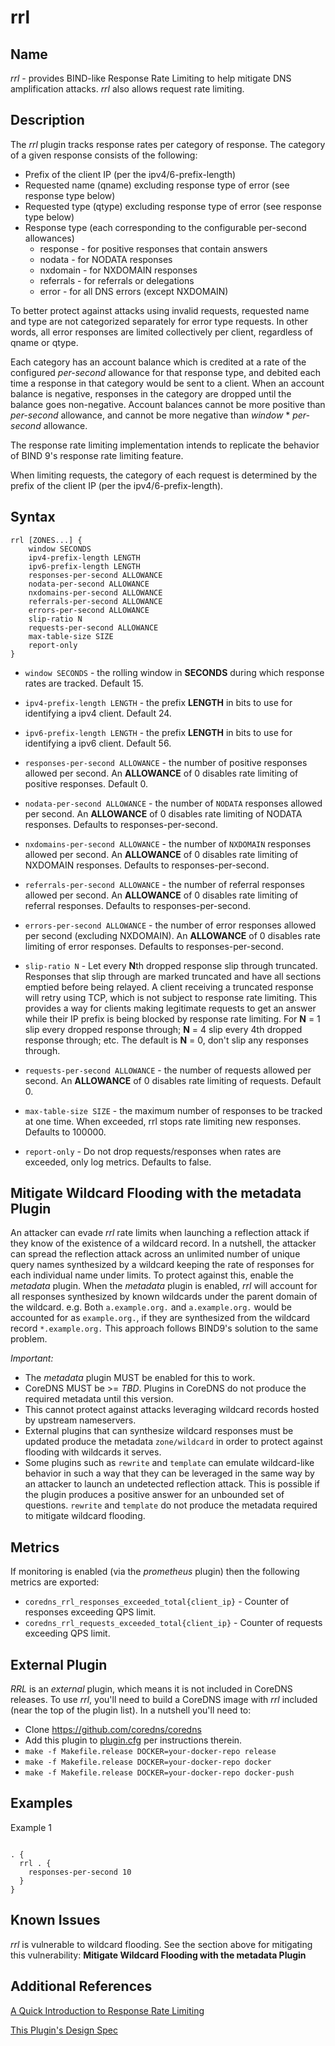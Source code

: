 # rrl

## Name
 
*rrl* - provides BIND-like Response Rate Limiting to help mitigate DNS
amplification attacks. *rrl* also allows request rate limiting. 

## Description

The *rrl* plugin tracks response rates per category of response. 
The category of a given response consists of the following:

* Prefix of the client IP (per the ipv4/6-prefix-length)
* Requested name (qname) excluding response type of error (see response type below)
* Requested type (qtype) excluding response type of error (see response type below)
* Response type (each corresponding to the configurable per-second allowances)
  * response - for positive responses that contain answers
  * nodata - for NODATA responses
  * nxdomain - for NXDOMAIN responses
  * referrals - for referrals or delegations
  * error - for all DNS errors (except NXDOMAIN)


To better protect against attacks using invalid requests, requested name
and type are not categorized separately for error type requests. In other
words, all error responses are limited collectively per client, regardless
of qname or qtype.

Each category has an account balance which is credited at a rate of the
configured *per-second* allowance for that response type, and debited each
time a response in that category would be sent to a client.  When an account
balance is negative, responses in the category are dropped until the balance
goes non-negative.  Account balances cannot be more positive than  *per-second*
allowance, and cannot be more negative than *window* * *per-second* allowance.

The response rate limiting implementation intends to replicate the behavior
of BIND 9's response rate limiting feature.

When limiting requests, the category of each request is determined by the
prefix of the client IP (per the ipv4/6-prefix-length).


## Syntax

```
rrl [ZONES...] {
    window SECONDS
    ipv4-prefix-length LENGTH
    ipv6-prefix-length LENGTH
    responses-per-second ALLOWANCE
    nodata-per-second ALLOWANCE
    nxdomains-per-second ALLOWANCE
    referrals-per-second ALLOWANCE
    errors-per-second ALLOWANCE
    slip-ratio N
    requests-per-second ALLOWANCE
    max-table-size SIZE
    report-only
}
```

* `window SECONDS` - the rolling window in **SECONDS** during which response rates are tracked. Default 15.

* `ipv4-prefix-length LENGTH` - the prefix **LENGTH** in bits to use for identifying a ipv4 client. Default 24.

* `ipv6-prefix-length LENGTH` - the prefix **LENGTH** in bits to use for identifying a ipv6 client. Default 56.

* `responses-per-second ALLOWANCE` - the number of positive responses allowed per second. An **ALLOWANCE** of 0 disables rate limiting of positive responses. Default 0.

* `nodata-per-second ALLOWANCE` - the number of `NODATA` responses allowed per second. An **ALLOWANCE** of 0 disables rate limiting of NODATA responses. Defaults to responses-per-second.

* `nxdomains-per-second ALLOWANCE` - the number of `NXDOMAIN` responses allowed per second. An **ALLOWANCE** of 0 disables rate limiting of NXDOMAIN responses. Defaults to responses-per-second.

* `referrals-per-second ALLOWANCE` - the number of referral responses allowed per second. An **ALLOWANCE** of 0 disables rate limiting of referral responses. Defaults to responses-per-second.

* `errors-per-second ALLOWANCE` - the number of error responses allowed per second (excluding NXDOMAIN). An **ALLOWANCE** of 0 disables rate limiting of error responses. Defaults to responses-per-second.

* `slip-ratio N` - Let every **N**th dropped response slip through truncated. Responses that slip through are marked 
  truncated and have all sections emptied before being relayed. A client receiving a truncated response will retry using TCP,
  which is not subject to response rate limiting.  This provides a way for clients making legitimate requests to get an 
  answer while their IP prefix is being blocked by response rate limiting. For **N** = 1 slip every dropped response through;
  **N** = 4 slip every 4th dropped response through; etc. The default is **N** = 0, don't slip any responses through.

* `requests-per-second ALLOWANCE` - the number of requests allowed per second. An **ALLOWANCE** of 0 disables rate limiting of requests. Default 0.

* `max-table-size SIZE` - the maximum number of responses to be tracked at one time. When exceeded, rrl stops rate limiting new responses. Defaults to 100000.

* `report-only` -  Do not drop requests/responses when rates are exceeded, only log metrics. Defaults to false.

## Mitigate Wildcard Flooding with the metadata Plugin

An attacker can evade _rrl_ rate limits when launching a reflection attack if they know of the existence of a wildcard record.
In a nutshell, the attacker can spread the reflection attack across an unlimited number of unique query names synthesized by
a wildcard keeping the rate of responses for each individual name under limits.
To protect against this, enable the _metadata_ plugin. When the _metadata_ plugin is enabled, _rrl_ will account for all
responses synthesized by known wildcards under the parent domain of the wildcard. e.g. Both `a.example.org.` and
`a.example.org.` would be accounted for as `example.org.`, if they are synthesized from the wildcard record `*.example.org.`
This approach follows BIND9's solution to the same problem.

*Important:*
* The _metadata_ plugin MUST be enabled for this to work.
* CoreDNS MUST be >= *TBD*. Plugins in CoreDNS do not produce the required metadata until this version.
* This cannot protect against attacks leveraging wildcard records hosted by upstream nameservers.
* External plugins that can synthesize wildcard responses must be updated produce the metadata `zone/wildcard` in order
  to protect against flooding with wildcards it serves.
* Some plugins such as `rewrite` and `template` can emulate wildcard-like behavior in such a way that they can be leveraged
  in the same way by an attacker to launch an undetected reflection attack. This is possible if the plugin produces a
  positive answer for an unbounded set of questions.  `rewrite` and `template` do not produce the metadata required to 
  mitigate wildcard flooding.

## Metrics

If monitoring is enabled (via the *prometheus* plugin) then the following metrics are exported:

* `coredns_rrl_responses_exceeded_total{client_ip}` - Counter of responses exceeding QPS limit.
* `coredns_rrl_requests_exceeded_total{client_ip}` - Counter of requests exceeding QPS limit.

## External Plugin

*RRL* is an *external* plugin, which means it is not included in CoreDNS releases.  To use *rrl*, you'll need to build a CoreDNS image with *rrl* included (near the top of the plugin list). In a nutshell you'll need to:
* Clone https://github.com/coredns/coredns
* Add this plugin to [plugin.cfg](https://github.com/coredns/coredns/blob/master/plugin.cfg) per instructions therein.
* `make -f Makefile.release DOCKER=your-docker-repo release`
* `make -f Makefile.release DOCKER=your-docker-repo docker`
* `make -f Makefile.release DOCKER=your-docker-repo docker-push`

## Examples

Example 1

~~~ corefile

. {
  rrl . {
    responses-per-second 10
  }
}

~~~

## Known Issues

*rrl* is vulnerable to wildcard flooding. See the section above for mitigating this vulnerability: **Mitigate Wildcard Flooding with the metadata Plugin**

## Additional References

[A Quick Introduction to Response Rate Limiting](https://kb.isc.org/docs/aa-01000)

[This Plugin's Design Spec](./README-DEV.md)
